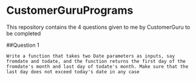 # CustomerGuruPrograms
This repository contains the 4 questions given to me by CustomerGuru to be completed

##Question 1

```Write a function that takes two Date parameters as inputs, say fromdate and todate, and the function returns the first day of the fromdate's month and last day of todate's month. Make sure that the last day does not exceed today's date in any case ```

